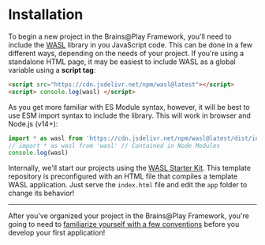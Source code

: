 # Installation
To begin a new project in the Brains@Play Framework, you'll need to include the [WASL](https://github.com/brainsatplay/wasl/blob/master/README.md) library in you JavaScript code. This can be done in a few different ways, depending on the needs of your project.
If you're using a standalone HTML page, it may be easiest to include WASL as a global variable using a **script tag**:
``` html
<script src="https://cdn.jsdelivr.net/npm/wasl@latest"></script> 
<script> console.log(wasl) </script>
```

As you get more familiar with ES Module syntax, however, it will be best to use ESM import syntax to include the library. This will work in browser and Node.js (v14+):
``` js
import * as wasl from 'https://cdn.jsdelivr.net/npm/wasl@latest/dist/index.esm.js' // Downloaded from a CDN
// import * as wasl from 'wasl' // Contained in Node Modules
console.log(wasl)
```

Internally, we'll start our projects using the [WASL Starter Kit](https://github.com/brainsatplay/wasl-starter-kit). This template repository is preconfigured with an HTML file that compiles a template WASL application. Just serve the `index.html` file and edit the `app` folder to change its behavior!

---

After you've organized your project in the Brains@Play Framework, you're going to need to [familiarize yourself with a few conventions](./conventions.md) before you develop your first application!